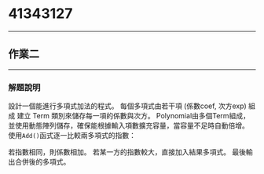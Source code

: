 # 41343127
---
## 作業二
---
### 解題說明
設計一個能進行多項式加法的程式。
每個多項式由若干項 (係數coef, 次方exp) 組成 建立 Term 類別來儲存每一項的係數與次方。
Polynomial由多個Term組成，並使用動態陣列儲存，確保能根據輸入項數擴充容量，當容量不足時自動倍增。
使用` Add() `函式逐一比較兩多項式的指數：

若指數相同，則係數相加。
若某一方的指數較大，直接加入結果多項式。
最後輸出合併後的多項式。
